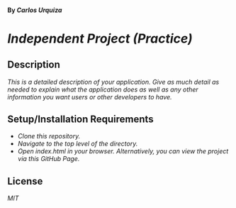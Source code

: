 #### By _**Carlos Urquiza**_

# _Independent Project (Practice)_

## Description

_This is a detailed description of your application. Give as much detail as needed to explain what the application does as well as any other information you want users or other developers to have._

## Setup/Installation Requirements

* _Clone this repository._
* _Navigate to the top level of the directory._
* _Open index.html in your browser. Alternatively, you can view the project via this GitHub Page._

## License

_MIT_